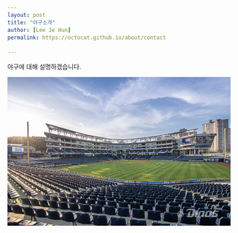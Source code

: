```yaml
---
layout: post
title: "야구소개"
author: [Lee Je Hun]
permalink: https://octocat.github.io/about/contact

---
```

야구에 대해  설명하겠습니다.

![BaseBall](/assets/img/photo_1587471516_285592c1e1cebaa8f62310134a3da29c20200421211829.jpg)
